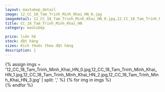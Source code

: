 ```yaml
---
layout: mautubep_detail
image: 12_CC_18_Tam_Trinh_Minh_Khai_HN_0.jpg
imagedetail: 12_CC_18_Tam_Trinh_Minh_Khai_HN_0.jpg,12_CC_18_Tam_Trinh_Minh_Khai_HN_1.jpg,12_CC_18_Tam_Trinh_Minh_Khai_HN_2.jpg,12_CC_18_Tam_Trinh_Minh_Khai_HN_3.jpg
title: CC_18_Tam_Trinh_Minh_Khai_HN
category: mautubep

price: liên hệ
stock: đặt hàng
sizes: Kích thước theo đặt hàng
description: |
---
```

<section class="no-padding" id="two">
	<div class="container-fluid">
	<div class="row-no-gutters">
	{% assign imgs = '12_CC_18_Tam_Trinh_Minh_Khai_HN_0.jpg,12_CC_18_Tam_Trinh_Minh_Khai_HN_1.jpg,12_CC_18_Tam_Trinh_Minh_Khai_HN_2.jpg,12_CC_18_Tam_Trinh_Minh_Khai_HN_3.jpg' | split: ',' %}
	{% for img in imgs %}
	   <div class="col-lg-6 col-sm-6 col-md-6"> 
			<a href="#" class="portfolio-box">
			<img src="{{site.baseurl}}/assets/images/tubep/{{img}}" class="image main" alt="">
			</a>
		</div>
	{% endfor %}			
	</div>
	</div>
</section>